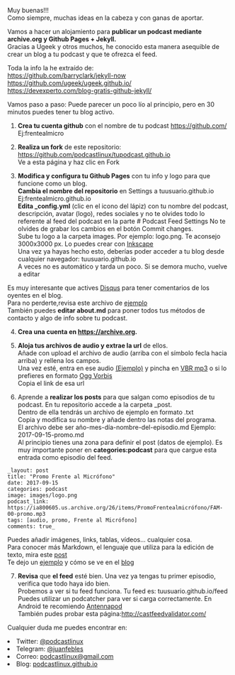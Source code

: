 Muy buenas!!!  
Como siempre, muchas ideas en la cabeza y con ganas de aportar.

Vamos a hacer un alojamiento para **publicar un podcast mediante archive.org y Github Pages + Jekyll.**    
Gracias a Ugeek y otros muchos, he conocido esta manera asequible de crear un blog a tu podcast y que te ofrezca el feed.

Toda la info la he extraído de:  
<https://github.com/barryclark/jekyll-now>  
<https://github.com/ugeek/ugeek.github.io/>  
<https://devexperto.com/blog-gratis-github-jekyll/>

Vamos paso a paso: Puede parecer un poco lío al principio, pero en 30 minutos puedes tener tu blog activo.

1. **Crea tu cuenta github** con el nombre de tu podcast <https://github.com/> Ej:frentealmicro  

2. **Realiza un fork** de este repositorio: <https://github.com/podcastlinux/tupodcast.github.io>  
Ve a esta página y haz clic en Fork

3. **Modifica y configura tu Github Pages** con tu info y logo para que funcione como un blog.  
**Cambia el nombre del repositorio** en Settings a tuusuario.github.io Ej:frentealmicro.github.io  
**Edita _config.yml** (clic en el icono del lápiz) con tu nombre del podcast, descripción, avatar (logo), redes sociales y no te olvides todo lo referente al feed del podcast en la parte # Podcast Feed Settings 
No te olvides de grabar los cambios en el botón Commit changes.  
Sube tu logo a la carpeta images. Por ejemplo: logo.png. Te aconsejo 3000x3000 px. Lo puedes crear con [Inkscape](https://inkscape.org/es/)  
Una vez ya hayas hecho esto, deberías poder acceder a tu blog desde cualquier navegador: tuusuario.github.io  
A veces no es automático y tarda un poco. Si se demora mucho, vuelve a editar

Es muy interesante que actives [Disqus](https://disqus.com/) para tener comentarios de los oyentes en el blog.   
Para no perderte,revisa este archivo de [ejemplo](https://github.com/podcastlinux/podcastlinux.github.io/blob/master/_config.yml)  
También puedes **editar about.md** para poner todos tus métodos de contacto y algo de info sobre tu podcast.

4. **Crea una cuenta en <https://archive.org>.**

5. **Aloja tus archivos de audio y extrae la url** de ellos.  
Añade con upload el archivo de audio (arriba con el símbolo fecla hacia arriba) y rellena los campos.  
Una vez esté, entra en ese audio [(Ejemplo)](https://archive.org/details/PL28Aniversario) y pincha en [VBR mp3](https://ia800605.us.archive.org/26/items/PL28Aniversario/PL-28-Aniversario.mp3) o si lo prefieres en formato [Ogg Vorbis](https://ia800605.us.archive.org/26/items/PL28Aniversario/PL-28-Aniversario.ogg)  
Copia el link de esa url

6. Aprende a **realizar los posts** para que salgan como episodios de tu podcast.
En tu repositorio accede a la carpeta _post.  
Dentro de ella tendrás un archivo de ejemplo en formato .txt  
Copia y modifica su nombre y añade dentro las notas del programa.  
El archivo debe ser año-mes-día-nombre-del-episodio.md Ejemplo: 2017-09-15-promo.md    
Al principio tienes una zona para definir el post (datos de ejemplo). Es muy importante poner en __categories:podcast__ para que cargue esta entrada como episodio del feed.    
~~~
_layout: post  
title: "Promo Frente al Micrófono"  
date: 2017-09-15  
categories: podcast  
image: images/logo.png  
podcast_link: https://ia800605.us.archive.org/26/items/PromoFrentealmicrófono/FAM-00-promo.mp3  
tags: [audio, promo, Frente al Micrófono]  
comments: true_  
~~~
Puedes añadir imágenes, links, tablas, vídeos... cualquier cosa.  
Para conocer más Markdown, el lenguaje que utiliza para la edición de texto, mira este [post](https://markdown.es/sintaxis-markdown/)  
Te dejo un [ejemplo](https://github.com/uGeek/ugeek.github.io/edit/master/_posts/podcast/2017-09-04-076.-Un-servidor-en-mi-casa.md) y cómo se ve en el [blog](https://ugeek.github.io/076.-Un-servidor-en-mi-casa/)

7. **Revisa** que **el feed** esté bien.
Una vez ya tengas tu primer episodio, verifica que todo haya ido bien.  
Probemos a ver si tu feed funciona. Tu feed es: tuusuario.github.io/feed
Puedes utilizar un podcatcher para ver si carga correctamente. En Android te recomiendo [Antennapod](https://play.google.com/store/apps/details?id=de.danoeh.antennapod&hl=es)  
También pudes probar esta página:<http://castfeedvalidator.com/>  


Cualquier duda me puedes encontrar en:  
<li>Twitter: <a href="https://twitter.com/podcastlinux">@podcastlinux</a></li>
<li>Telegram: <a href="https://t.me/juanfebles">@juanfebles</a></li>
<li>Correo: <a href="mailto:podcastlinux@gmail.com">podcastlinux@gmail.com</a></li>
<li>Blog: <a href="https://podcastlinux.github.io">podcastlinux.github.io</a></li>
